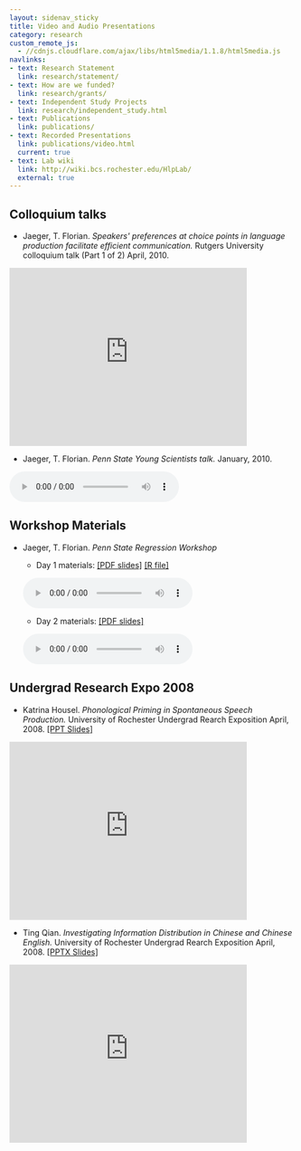 ```yaml
---
layout: sidenav_sticky
title: Video and Audio Presentations
category: research
custom_remote_js:
  - //cdnjs.cloudflare.com/ajax/libs/html5media/1.1.8/html5media.js
navlinks:
- text: Research Statement
  link: research/statement/
- text: How are we funded?
  link: research/grants/
- text: Independent Study Projects
  link: research/independent_study.html
- text: Publications
  link: publications/
- text: Recorded Presentations
  link: publications/video.html
  current: true
- text: Lab wiki
  link: http://wiki.bcs.rochester.edu/HlpLab/
  external: true
---
```


## Colloquium talks

  * Jaeger, T. Florian. *Speakers' preferences at choice points in language production facilitate efficient communication.* Rutgers University colloquium talk (Part 1 of 2) April, 2010.

  <div class="flex-video">
    <iframe width="420" height="315" src="https://www.youtube.com/embed/1fFkO7xV0SY" frameborder="0" allowfullscreen></iframe>
  </div>

  * Jaeger, T. Florian. *Penn State Young Scientists talk.* January, 2010.

  <audio src="/resources/recordedHLPtalks/Jaeger10-UID-PennStateCLS-Inaugural-Young-Scientist-Colloqium-Speaker.mp3" controls preload></audio>

## Workshop Materials

  * Jaeger, T. Florian. *Penn State Regression Workshop*
    * Day 1 materials: [[PDF slides]](/resources/recordedHLPtalks/PennStateRegression10/PennState-Day1.pdf) [[R file]](/resources/recordedHLPtalks/PennStateRegression10/Day1.R)

    <audio src="/resources/recordedHLPtalks/PennStateRegression10/Florian-Workshop-I.mp3" controls preload></audio>

    * Day 2 materials: [[PDF slides]](/resources/recordedHLPtalks/PennStateRegression10/PennState-Day2.pdf)

    <audio src="/resources/recordedHLPtalks/PennStateRegression10/Florian-Workshop-II.mp3" controls preload></audio>

## Undergrad Research Expo 2008

  * Katrina Housel. *Phonological Priming in Spontaneous Speech Production.* University of Rochester Undergrad Rearch Exposition April, 2008. [[PPT Slides]](/resources/recordedHLPtalks/URE08/KatrinaURE08.ppt)

  <div class="flex-video">
    <iframe width="420" height="315" src="https://www.youtube.com/embed/up-oIc0d0i8" frameborder="0" allowfullscreen></iframe>
  </div>

  * Ting Qian. *Investigating Information Distribution in Chinese and Chinese English.* University of Rochester Undergrad Rearch Exposition April, 2008.  [[PPTX Slides]](/resources/recordedHLPtalks/URE08/TingURE08.pptx)

  <div class="flex-video">
    <iframe width="420" height="315" src="https://www.youtube.com/embed/G28Bea6cRIo" frameborder="0" allowfullscreen></iframe>
  </div>
